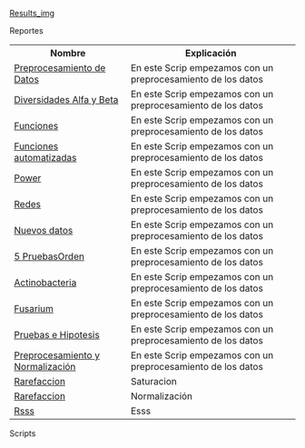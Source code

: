 <a href="https://github.com/CamilaSilva1995/Tesis_Maestria/tree/main/Analisis_Comparativo/Fresa_Solena/Results_img">Results_img</a>

Reportes
<table class="default">
  <tr>
    <th scope="row">Nombre</th>
    <th>Explicación</th>
  </tr>
  <tr>
    <td><a href="https://github.com/CamilaSilva1995/Tesis_Maestria/blob/main/Analisis_Comparativo/Fresa_Solena/20230130_PreprocesamientoDatos.R">Preprocesamiento de Datos</a></td>
    <td>En este Scrip empezamos con un preprocesamiento de los datos</td>
  </tr>
  <tr>
    <td><a href="https://github.com/CamilaSilva1995/Tesis_Maestria/blob/main/Analisis_Comparativo/Fresa_Solena/20230213_DiversidadesAlfa%26Beta.R">Diversidades Alfa y Beta</a></td>
    <td>En este Scrip empezamos con un preprocesamiento de los datos</td>
  </tr>
  <tr>
    <td><a href="https://github.com/CamilaSilva1995/Tesis_Maestria/blob/main/Analisis_Comparativo/Fresa_Solena/20230220_Funciones.R">Funciones</a></td>
    <td>En este Scrip empezamos con un preprocesamiento de los datos</td>
  </tr>
  <tr>
    <td><a href="https://github.com/CamilaSilva1995/Tesis_Maestria/blob/main/Analisis_Comparativo/Fresa_Solena/20230227_Funciones%26Graficas.R">Funciones automatizadas</a></td>
    <td>En este Scrip empezamos con un preprocesamiento de los datos</td>
  </tr>
  <tr>
    <td><a href="https://github.com/CamilaSilva1995/Tesis_Maestria/blob/main/Analisis_Comparativo/Fresa_Solena/20230306_Potencia%26PruebaHipotesis.R">Power</a></td>
    <td>En este Scrip empezamos con un preprocesamiento de los datos</td>
  </tr>
  <tr>
    <td><a href="https://github.com/CamilaSilva1995/Tesis_Maestria/blob/main/Analisis_Comparativo/Fresa_Solena/20230314_Redes.R">Redes</a></td>
    <td>En este Scrip empezamos con un preprocesamiento de los datos</td>
  </tr>
  <tr>
    <td><a href="https://github.com/CamilaSilva1995/Tesis_Maestria/blob/main/Analisis_Comparativo/Fresa_Solena/20230320_NuevosDatos.R">Nuevos datos</a></td>
    <td>En este Scrip empezamos con un preprocesamiento de los datos</td>
  </tr>
  <tr>
    <td><a href="https://github.com/CamilaSilva1995/Tesis_Maestria/blob/main/Analisis_Comparativo/Fresa_Solena/20230327_PruebasOrden.R">5 PruebasOrden</a></td>
    <td>En este Scrip empezamos con un preprocesamiento de los datos</td>
  </tr>
  <tr>
    <td><a href="https://github.com/CamilaSilva1995/Tesis_Maestria/blob/main/Analisis_Comparativo/Fresa_Solena/20230403_Actinobacteria.R">Actinobacteria</a></td>
    <td>En este Scrip empezamos con un preprocesamiento de los datos</td>
  </tr>
  <tr>
    <td><a href="https://github.com/CamilaSilva1995/Tesis_Maestria/blob/main/Analisis_Comparativo/Fresa_Solena/20230403_Oomycota%26Fusarium.R">Fusarium</a></td>
    <td>En este Scrip empezamos con un preprocesamiento de los datos</td>
  </tr>
  <tr>
    <td><a href="https://github.com/CamilaSilva1995/Tesis_Maestria/blob/main/Analisis_Comparativo/Fresa_Solena/20230410_PruebasdeHipotesis.R">Pruebas e Hipotesis</a></td>
    <td>En este Scrip empezamos con un preprocesamiento de los datos</td>
  </tr>
  <tr>
    <td><a href="https://github.com/CamilaSilva1995/Tesis_Maestria/blob/main/Analisis_Comparativo/Fresa_Solena/20230411_Preprocesamiento%26Normalizaci%C3%B3n.R">Preprocesamiento y Normalización</a></td>
    <td>En este Scrip empezamos con un preprocesamiento de los datos</td>
  </tr>
  <tr>
    <td><a href="https://github.com/CamilaSilva1995/Tesis_Maestria/blob/main/Analisis_Comparativo/Fresa_Solena/20230419_Rarefaccion.R">Rarefaccion</a></td>
    <td>Saturacion</td>
  </tr>
  <tr>
    <td><a href="https://github.com/CamilaSilva1995/Tesis_Maestria/blob/main/Analisis_Comparativo/Fresa_Solena/20230425_Rarefaccion(Normalizacion).R">Rarefaccion</a></td>
    <td>Normalización</td>
  </tr>
   <tr>
    <td><a href="">Rsss</a></td>
    <td>Esss</td>
  </tr>
  
</table>


Scripts

